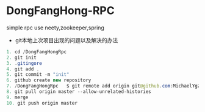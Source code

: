 # DongFangHong-RPC
simple rpc use neety,zookeeper,spring

- git本地上次项目出现的问题以及解决的办法

```java
1. cd /DongFangHongRpc 
2. git init
3. .gitingore
4. git add .
5. git commit -m "init"
6. github create new repository
7. /DongFangHongRpc   $ git remote add origin git@github.com:MichaelYgZhang/DongFangHongRpc.git
8. git pull origin master --allow-unrelated-histories
9. merge 
10. git push origin master
```
